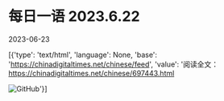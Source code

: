 # 每日一语 2023.6.22

2023-06-23

[{'type': 'text/html', 'language': None, 'base': 'https://chinadigitaltimes.net/chinese/feed', 'value': '阅读全文：https://chinadigitaltimes.net/chinese/697443.html

![GitHub](https://chinadigitaltimes.net/chinese/files/2023/06/6.22.jpg)'}]